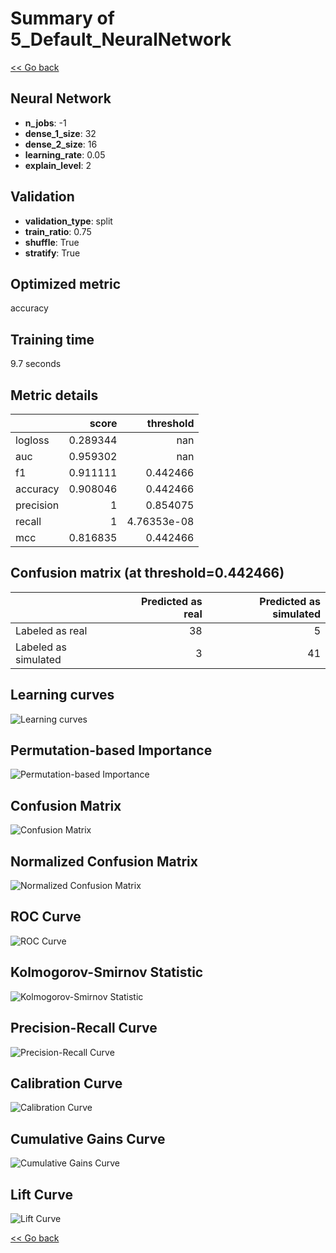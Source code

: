 # Summary of 5_Default_NeuralNetwork

[<< Go back](../README.md)


## Neural Network
- **n_jobs**: -1
- **dense_1_size**: 32
- **dense_2_size**: 16
- **learning_rate**: 0.05
- **explain_level**: 2

## Validation
 - **validation_type**: split
 - **train_ratio**: 0.75
 - **shuffle**: True
 - **stratify**: True

## Optimized metric
accuracy

## Training time

9.7 seconds

## Metric details
|           |    score |     threshold |
|:----------|---------:|--------------:|
| logloss   | 0.289344 | nan           |
| auc       | 0.959302 | nan           |
| f1        | 0.911111 |   0.442466    |
| accuracy  | 0.908046 |   0.442466    |
| precision | 1        |   0.854075    |
| recall    | 1        |   4.76353e-08 |
| mcc       | 0.816835 |   0.442466    |


## Confusion matrix (at threshold=0.442466)
|                      |   Predicted as real |   Predicted as simulated |
|:---------------------|--------------------:|-------------------------:|
| Labeled as real      |                  38 |                        5 |
| Labeled as simulated |                   3 |                       41 |

## Learning curves
![Learning curves](learning_curves.png)

## Permutation-based Importance
![Permutation-based Importance](permutation_importance.png)
## Confusion Matrix

![Confusion Matrix](confusion_matrix.png)


## Normalized Confusion Matrix

![Normalized Confusion Matrix](confusion_matrix_normalized.png)


## ROC Curve

![ROC Curve](roc_curve.png)


## Kolmogorov-Smirnov Statistic

![Kolmogorov-Smirnov Statistic](ks_statistic.png)


## Precision-Recall Curve

![Precision-Recall Curve](precision_recall_curve.png)


## Calibration Curve

![Calibration Curve](calibration_curve_curve.png)


## Cumulative Gains Curve

![Cumulative Gains Curve](cumulative_gains_curve.png)


## Lift Curve

![Lift Curve](lift_curve.png)



[<< Go back](../README.md)

